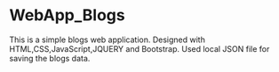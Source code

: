 # WebApp_Blogs
This is a simple blogs web application. Designed with HTML,CSS,JavaScript,JQUERY and Bootstrap. Used local JSON file for saving the blogs data.
